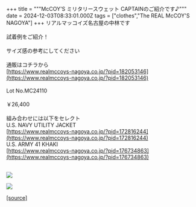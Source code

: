 +++
title = """McCOY'S ミリタリースウェット CAPTAINのご紹介です♪"""
date = 2024-12-03T08:33:01.000Z
tags = ["clothes","The REAL McCOY'S NAGOYA"]
+++
リアルマッコイズ名古屋の中林です  
   
試着例をご紹介！  
   
サイズ感の参考にしてください  
   
通販はコチラから  
[https://www.realmccoys-nagoya.co.jp/?pid=182053146](https://www.realmccoys-nagoya.co.jp/?pid=182053146)  
   
Lot No.MC24110  
   
￥26,400  
   
組み合わせには以下をセレクト  
U.S. NAVY UTILITY JACKET  
[https://www.realmccoys-nagoya.co.jp/?pid=172816244](https://www.realmccoys-nagoya.co.jp/?pid=172816244)  
U.S. ARMY 41 KHAKI  
[https://www.realmccoys-nagoya.co.jp/?pid=176734863](https://www.realmccoys-nagoya.co.jp/?pid=176734863)  
 

[![](https://stat.ameba.jp/user_images/20241203/17/realmccoy-nagoya/26/c5/j/o1000100015517303755.jpg)](https://www.realmccoys-nagoya.co.jp/?pid=172816244)  
  
[![](https://stat.ameba.jp/user_images/20241203/17/realmccoy-nagoya/8b/55/j/o1000100015517303753.jpg)](https://www.realmccoys-nagoya.co.jp/?pid=182053146)

[[source]](https://ameblo.jp/realmccoy-nagoya/entry-12877313056.html)
